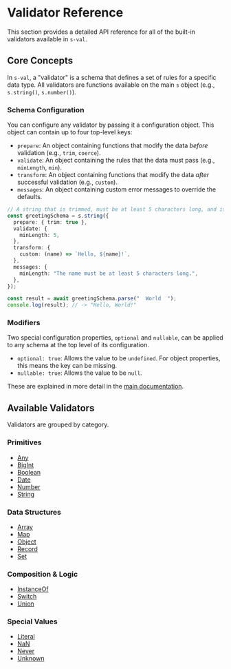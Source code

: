 # Validator Reference

This section provides a detailed API reference for all of the built-in validators available in `s-val`.

## Core Concepts

In `s-val`, a "validator" is a schema that defines a set of rules for a specific data type. All validators are functions available on the main `s` object (e.g., `s.string()`, `s.number()`).

### Schema Configuration

You can configure any validator by passing it a configuration object. This object can contain up to four top-level keys:

- `prepare`: An object containing functions that modify the data _before_ validation (e.g., `trim`, `coerce`).
- `validate`: An object containing the rules that the data must pass (e.g., `minLength`, `min`).
- `transform`: An object containing functions that modify the data _after_ successful validation (e.g., `custom`).
- `messages`: An object containing custom error messages to override the defaults.

```typescript
// A string that is trimmed, must be at least 5 characters long, and is transformed to a greeting.
const greetingSchema = s.string({
  prepare: { trim: true },
  validate: {
    minLength: 5,
  },
  transform: {
    custom: (name) => `Hello, ${name}!`,
  },
  messages: {
    minLength: "The name must be at least 5 characters long.",
  },
});

const result = await greetingSchema.parse("  World  ");
console.log(result); // -> "Hello, World!"
```

### Modifiers

Two special configuration properties, `optional` and `nullable`, can be applied to any schema at the top level of its configuration.

- `optional: true`: Allows the value to be `undefined`. For object properties, this means the key can be missing.
- `nullable: true`: Allows the value to be `null`.

These are explained in more detail in the [main documentation](../index.md#modifiers).

## Available Validators

Validators are grouped by category.

### Primitives

- [Any](./any.md)
- [BigInt](./bigint.md)
- [Boolean](./boolean.md)
- [Date](./date.md)
- [Number](./number.md)
- [String](./string.md)

### Data Structures

- [Array](./array.md)
- [Map](./map.md)
- [Object](./object.md)
- [Record](./record.md)
- [Set](./set.md)

### Composition & Logic

- [InstanceOf](./instanceof.md)
- [Switch](./switch.md)
- [Union](./union.md)

### Special Values

- [Literal](./literal.md)
- [NaN](./nan.md)
- [Never](./never.md)
- [Unknown](./unknown.md)
